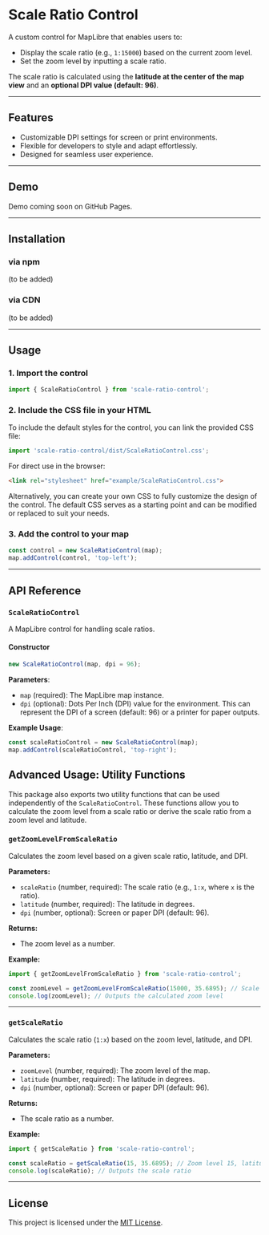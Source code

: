 # Scale Ratio Control  

A custom control for MapLibre that enables users to:  
- Display the scale ratio (e.g., `1:15000`) based on the current zoom level.  
- Set the zoom level by inputting a scale ratio.  

The scale ratio is calculated using the **latitude at the center of the map view** and an **optional DPI value (default: 96)**.  

---

## Features  

- Customizable DPI settings for screen or print environments.
- Flexible for developers to style and adapt effortlessly.
- Designed for seamless user experience.

---

## Demo  

Demo coming soon on GitHub Pages.  

---

## Installation  

### via npm  

(to be added)

### via CDN  

(to be added)

---

## Usage  

### 1. Import the control  

```javascript  
import { ScaleRatioControl } from 'scale-ratio-control';  
```  

### 2. Include the CSS file in your HTML  

To include the default styles for the control, you can link the provided CSS file:

```javascript  
import 'scale-ratio-control/dist/ScaleRatioControl.css';  
```  

For direct use in the browser:  
```html
<link rel="stylesheet" href="example/ScaleRatioControl.css">
```

Alternatively, you can create your own CSS to fully customize the design of the control. The default CSS serves as a starting point and can be modified or replaced to suit your needs.


### 3. Add the control to your map  

```javascript  
const control = new ScaleRatioControl(map);  
map.addControl(control, 'top-left');  
```  

---

## API Reference  

### `ScaleRatioControl`  

A MapLibre control for handling scale ratios.  

#### Constructor  

```javascript  
new ScaleRatioControl(map, dpi = 96);  
```  

**Parameters**:  
- `map` (required): The MapLibre map instance.  
- `dpi` (optional): Dots Per Inch (DPI) value for the environment. This can represent the DPI of a screen (default: 96) or a printer for paper outputs.  


**Example Usage**:  
```javascript  
const scaleRatioControl = new ScaleRatioControl(map); 
map.addControl(scaleRatioControl, 'top-right');  
```  

## Advanced Usage: Utility Functions

This package also exports two utility functions that can be used independently of the `ScaleRatioControl`. These functions allow you to calculate the zoom level from a scale ratio or derive the scale ratio from a zoom level and latitude.

### `getZoomLevelFromScaleRatio`

Calculates the zoom level based on a given scale ratio, latitude, and DPI.

**Parameters:**
- `scaleRatio` (number, required): The scale ratio (e.g., `1:x`, where `x` is the ratio).
- `latitude` (number, required): The latitude in degrees.
- `dpi` (number, optional): Screen or paper DPI (default: 96).

**Returns:**
- The zoom level as a number.

**Example:**
```javascript
import { getZoomLevelFromScaleRatio } from 'scale-ratio-control';

const zoomLevel = getZoomLevelFromScaleRatio(15000, 35.6895); // Scale ratio 1:15000, latitude 35.6895° (e.g., Tokyo)
console.log(zoomLevel); // Outputs the calculated zoom level
```

---

### `getScaleRatio`

Calculates the scale ratio (`1:x`) based on the zoom level, latitude, and DPI.

**Parameters:**
- `zoomLevel` (number, required): The zoom level of the map.
- `latitude` (number, required): The latitude in degrees.
- `dpi` (number, optional): Screen or paper DPI (default: 96).

**Returns:**
- The scale ratio as a number.

**Example:**
```javascript
import { getScaleRatio } from 'scale-ratio-control';

const scaleRatio = getScaleRatio(15, 35.6895); // Zoom level 15, latitude 35.6895° (e.g., Tokyo)
console.log(scaleRatio); // Outputs the scale ratio
```


---

## License  

This project is licensed under the [MIT License](./LICENSE).
